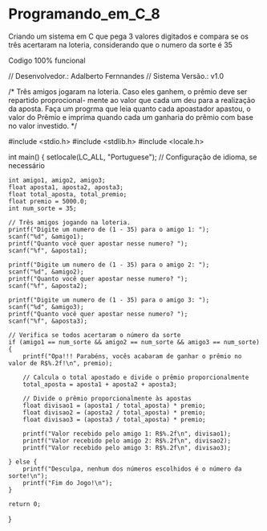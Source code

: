 # Programando_em_C_8
Criando um sistema em C que pega 3 valores digitados e compara se os três acertaram na loteria, considerando que o numero da sorte é 35

Codigo 100% funcional

// Desenvolvedor.: Adalberto Fernnandes
// Sistema Versão.: v1.0

/*
Três amigos jogaram na loteria. Caso eles ganhem, o prêmio deve ser repartido proprocional-
mente ao valor que cada um deu para a realização da aposta. Faça um progrma que leia quanto
cada apoastador apastou, o valor do Prêmio e imprima quando cada um ganharia do prêmio com
base no valor investido.
*/ 

#include <stdio.h>
#include <stdlib.h>
#include <locale.h>

int main() {
    setlocale(LC_ALL, "Portuguese");  // Configuração de idioma, se necessário

    int amigo1, amigo2, amigo3;
    float aposta1, aposta2, aposta3;
    float total_aposta, total_premio;
    float premio = 5000.0;
    int num_sorte = 35;

    // Três amigos jogando na loteria.
    printf("Digite um numero de (1 - 35) para o amigo 1: ");
    scanf("%d", &amigo1);
    printf("Quanto você quer apostar nesse numero? ");
    scanf("%f", &aposta1);

    printf("Digite um numero de (1 - 35) para o amigo 2: ");
    scanf("%d", &amigo2);
    printf("Quanto você quer apostar nesse numero? ");
    scanf("%f", &aposta2);

    printf("Digite um numero de (1 - 35) para o amigo 3: ");
    scanf("%d", &amigo3);
    printf("Quanto você quer apostar nesse numero? ");
    scanf("%f", &aposta3);

    // Verifica se todos acertaram o número da sorte
    if (amigo1 == num_sorte && amigo2 == num_sorte && amigo3 == num_sorte) {
        printf("Opa!!! Parabéns, vocês acabaram de ganhar o prêmio no valor de R$%.2f!\n", premio);

        // Calcula o total apostado e divide o prêmio proporcionalmente
        total_aposta = aposta1 + aposta2 + aposta3;

        // Divide o prêmio proporcionalmente às apostas
        float divisao1 = (aposta1 / total_aposta) * premio;
        float divisao2 = (aposta2 / total_aposta) * premio;
        float divisao3 = (aposta3 / total_aposta) * premio;

        printf("Valor recebido pelo amigo 1: R$%.2f\n", divisao1);
        printf("Valor recebido pelo amigo 2: R$%.2f\n", divisao2);
        printf("Valor recebido pelo amigo 3: R$%.2f\n", divisao3);

    } else {
        printf("Desculpa, nenhum dos números escolhidos é o número da sorte!\n");
        printf("Fim do Jogo!\n");
    }

    return 0;
}
